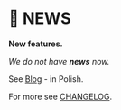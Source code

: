 # 📰 NEWS

**New features.**

*We do not have **news** now.*

See [Blog](https://writeonly.github.io/projects/helvm) - in Polish.

For more see [CHANGELOG](CHANGELOG.md).
